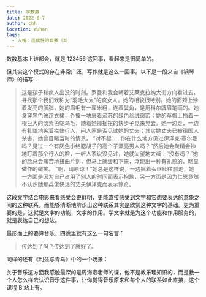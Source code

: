 ```yaml
---
title: 学数数
date: 2022-6-7
author: chh
location: Wuhan
tags:
  - 人格：连续性的自我（3）
---
```


数数基本上谁都会，就是 123456 这回事，看起来是很简单的。

但其实这个模式的存在非常广泛，写作就是这么一回事。以下是一段来自《钢琴师》的描写：

> 这是孩子和疯人出没的时刻。罗曼和我会朝着艾莱克拉纳大街方向看过去，寻找那个我们戏称为“羽毛太太”的疯女人。她的相貌很特别。她的面颊上涂着发亮的胭脂，她的眉毛有一厘米粗，连着鬓角，是用科尔牌眉笔画的。她身穿黑色破连衣裙，外披一块缀着流苏的绿色丝绒窗帘；她的草帽上插着一根巨大的淡紫色鸵鸟毛，随着她那摇摆的快步子晃来晃去。她一边走，一边有礼貌地笑着拦住行人，问人家是否见过她的丈夫；其实她丈夫已被德国人杀害，她曾目睹当时的情景。
> “对不起……你在什么地方见过伊泽克·塞尔曼吗？见过一个有灰色小络腮胡子的高个子漂亮男人吗？”然后她会聚精会神地盯着那个行人的脸，一听人家说没见过，她就失望地大喊：“没有吗？”她的脸总会痛苦地扭曲片刻，但马上就缓和下来，浮现出一种有礼貌的、略显做作的微笑。
> “啊，请原谅！”她总是这样说，一边摇着头继续往前走，她一方面是因为自己占用了别人的时间而表示抱歉，另一方面是因为仁恩竟然不认识她那英俊快活的丈夫伊泽克而表示惊奇。

这段文字结合电影来看感受会更鲜明，更能直接感受到文字和它想要表达的意象之间的这种联系。而能够清晰地辨识出这种联系其实是欣赏这种文字的基础。更为重要的是，这就是文字的功能，文字的作用。学文字就是为这个功能和作用服务的，就是表达自己的想法。

最形而上的要算音乐，四谎里就有这么一句名言：

> 传达到了吗？传达到了就好了。

同样的还有《利兹与青鸟》中的一个场景：

关于音乐这方面我感触最深的是周海宏老师的课，他不是教乐理知识的，而是教一个人怎么样去认识音乐这件事，让你觉得音乐原来和每个人的联系如此直接，这个课程 B 站上有。

